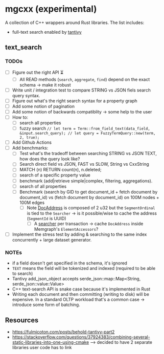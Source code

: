 # mgcxx (experimental)

A collection of C++ wrappers around Rust libraries.
The list includes:
  * full-text search enabled by [tantivy](https://github.com/quickwit-oss/tantivy)

## text_search

### TODOs

- [ ] Figure out the right API ⏳
  - [ ] All READ methods (`search`, `aggregate`, `find`) depend on the exact schema -> make it robust
- [ ] Write unit / integration test to compare STRING vs JSON fiels search query syntax.
- [ ] Figure out what's the right search syntax for a property graph
- [ ] Add some notion of pagination
- [ ] Add some notion of backwards compatiblity -> some help to the user
- [ ] How to:
    - [ ] search all properties
    - [ ] fuzzy search
          ```
          // let term = Term::from_field_text(data_field, &input.search_query);
          // let query = FuzzyTermQuery::new(term, 2, true);
          ```
- [ ] Add Github Actions
- [ ] Add benchmarks:
    - [ ] Test what's the tradeoff between searching STRING vs JSON TEXT, how does the query look like?
    - [ ] Search direct field vs JSON, FAST vs SLOW, String vs CxxString
    - [ ] MATCH (n) RETURN count(n), n.deleted;
    - [ ] search of a specific property value
    - [ ] benchmark (add|retrieve simple|complex, filtering, aggregations).
    - [ ] search of all properties
    - [ ] Benchmark (search by GID to get document_id + fetch document by document_id) vs (fetch document by document_id) on 100M nodes + 100M edges
        - [ ] Note [DocAddress](https://docs.rs/tantivy/latest/tantivy/struct.DocAddress.html) is composed of 2 u32 but the `SegmentOrdinal` is tied to the `Searcher` -> is it possible/wise to cache the address (`SegmentId` is UUID)
            - [ ] A [searcher](https://docs.rs/tantivy/latest/tantivy/struct.IndexReader.html#method.searcher) per transaction -> cache `DocAddress` inside Memgraph's `ElementAccessors`?
- [ ] Implement the stress test by adding & searching to the same index concurrently + large dataset generator.

### NOTEs

* if a field doesn't get specified in the schema, it's ignored
* `TEXT` means the field will be tokenized and indexed (required to be able to
  search)
* Tantivy add_json_object accepts serde_json::map::Map<String, serde_json::value::Value>
* C++ text-search API is snake case because it's implemented in Rust
* Writing each document and then committing (writing to disk) will be
  expensive. In a standard OLTP workload that's a common case -> introduce some
  form of batching.

## Resources

* https://fulmicoton.com/posts/behold-tantivy-part2
* https://stackoverflow.com/questions/37924383/combining-several-static-libraries-into-one-using-cmake
    --> decided to have 2 separate libraries user code has to link
